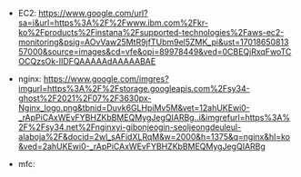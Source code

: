 - EC2: https://www.google.com/url?sa=i&url=https%3A%2F%2Fwww.ibm.com%2Fkr-ko%2Fproducts%2Finstana%2Fsupported-technologies%2Faws-ec2-monitoring&psig=AOvVaw25MtR9jfTUbm9el5ZMK_pi&ust=1701865081357000&source=images&cd=vfe&opi=89978449&ved=0CBEQjRxqFwoTCOCQzsOk-IIDFQAAAAAdAAAAABAE

- nginx: https://www.google.com/imgres?imgurl=https%3A%2F%2Fstorage.googleapis.com%2Fsy34-ghost%2F2021%2F07%2F3630px-Nginx_logo.png&tbnid=Duvk6GLHpiMv5M&vet=12ahUKEwi0-_rApPiCAxWEvFYBHZKbBMEQMygJegQIARBg..i&imgrefurl=https%3A%2F%2Fsy34.net%2Fnginxyi-gibonjeogin-seoljeongdeuleul-alaboja%2F&docid=2wl_sAFidXLRqM&w=2000&h=1375&q=nginx&hl=ko&ved=2ahUKEwi0-_rApPiCAxWEvFYBHZKbBMEQMygJegQIARBg

- mfc: 